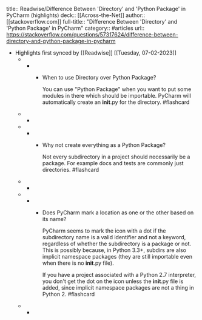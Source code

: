 title:: Readwise/Difference Between 'Directory' and 'Python Package' in PyCharm (highlights)
deck:: [[Across-the-Net]]
author:: [[stackoverflow.com]]
full-title:: "Difference Between 'Directory' and 'Python Package' in PyCharm"
category:: #articles
url:: https://stackoverflow.com/questions/57317624/difference-between-directory-and-python-package-in-pycharm

- Highlights first synced by [[Readwise]] [[Tuesday, 07-02-2023]]
	- -
		- When to use Directory over Python Package?
		  
		  
		  You can use "Python Package" when you want to put some modules in there which should be importable. PyCharm will automatically create an __init__.py for the directory. #flashcard
	- -
	- -
		- Why not create everything as a Python Package?
		  
		  
		  Not every subdirectory in a project should necessarily be a package.  For example docs and tests are commonly just directories. #flashcard
	- -
	- -
		- Does PyCharm mark a location as one or the other based on its name?
		  
		  
		  PyCharm seems to mark the icon with a dot if the subdirectory name is a valid identifier and not a keyword, regardless of whether the subdirectory is a package or not. This is possibly because, in Python 3.3+, subdirs are also implicit namespace packages (they are still importable even when there is no __init__.py file).
		  
		  If you have a project associated with a Python 2.7 interpreter, you don't get the dot on the icon unless the __init__.py file is added, since implicit namespace packages are not a thing in Python 2. #flashcard
	- -